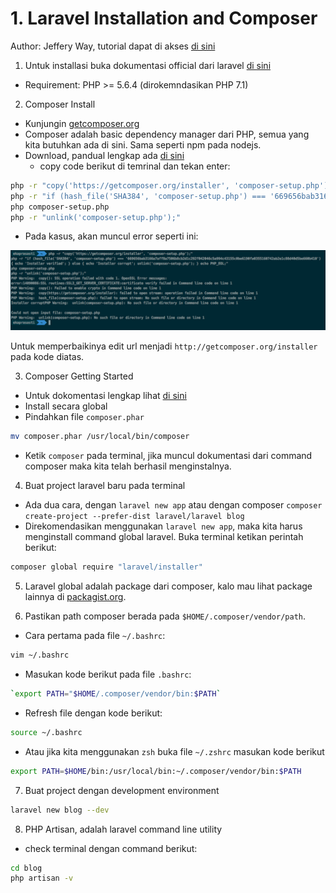 # 1. Laravel Installation and Composer

Author: Jeffery Way, tutorial dapat di akses [di sini](https://laracasts.com/series/laravel-from-scratch-2017/episodes/1)

1. Untuk installasi buka dokumentasi official dari laravel [di sini](https://laravel.com/docs/5.4#installation)
- Requirement: PHP >= 5.6.4 (dirokemndasikan PHP 7.1)

2. Composer Install
- Kunjungin [getcomposer.org](https://getcomposer.org/)
- Composer adalah basic dependency manager dari PHP, semua yang kita butuhkan ada di sini. Sama seperti npm pada nodejs.
- Download, pandual lengkap ada [di sini](https://getcomposer.org/download/)
	- copy code berikut di temrinal dan tekan enter:

```bash
php -r "copy('https://getcomposer.org/installer', 'composer-setup.php');"
php -r "if (hash_file('SHA384', 'composer-setup.php') === '669656bab3166a7aff8a7506b8cb2d1c292f042046c5a994c43155c0be6190fa0355160742ab2e1c88d40d5be660b410') { echo 'Installer verified'; } else { echo 'Installer corrupt'; unlink('composer-setup.php'); } echo PHP_EOL;"
php composer-setup.php
php -r "unlink('composer-setup.php');"
```

- Pada kasus, akan muncul error seperti ini:

![composer install error](/assets/composer-install-error.png)

Untuk memperbaikinya edit url menjadi `http://getcomposer.org/installer` pada kode diatas.

3. Composer Getting Started
- Untuk dokomentasi lengkap lihat [di sini](https://getcomposer.org/doc/00-intro.md#installation-linux-unix-osx)
- Install secara global
- Pindahkan file `composer.phar`

```bash
mv composer.phar /usr/local/bin/composer
```

- Ketik `composer` pada terminal, jika muncul dokumentasi dari command composer maka kita telah berhasil menginstalnya.

4. Buat project laravel baru pada terminal
- Ada dua cara, dengan `laravel new app` atau dengan composer `composer create-project --prefer-dist laravel/laravel blog`
- Direkomendasikan menggunakan `laravel new app`, maka kita harus menginstall command global laravel. Buka terminal ketikan perintah berikut:

```bash
composer global require "laravel/installer"
```

5. Laravel global adalah package dari composer, kalo mau lihat package lainnya di [packagist.org](https://packagist.org/).

6. Pastikan path composer berada pada `$HOME/.composer/vendor/path`.
- Cara pertama pada file `~/.bashrc`:

```bash
vim ~/.bashrc
```

- Masukan kode berikut pada file `.bashrc`:

```bash
`export PATH="$HOME/.composer/vendor/bin:$PATH`
```

- Refresh file dengan kode berikut:

```bash
source ~/.bashrc
```

- Atau jika kita menggunakan `zsh` buka file `~/.zshrc` masukan kode berikut

```bash
export PATH=$HOME/bin:/usr/local/bin:~/.composer/vendor/bin:$PATH
```

7. Buat project dengan development environment

```bash
laravel new blog --dev
```

8. PHP Artisan, adalah laravel command line utility
- check terminal dengan command berikut:

```bash
cd blog
php artisan -v
```
